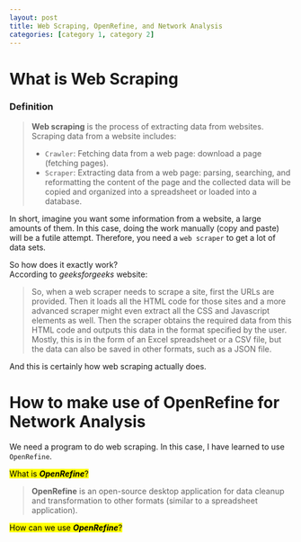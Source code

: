 ```yaml
---
layout: post
title: Web Scraping, OpenRefine, and Network Analysis
categories: [category 1, category 2]
---
```


# What is Web Scraping

### Definition

>**Web scraping** is the process of extracting data from websites. Scraping data from a website includes:
>- `Crawler`: Fetching data from a web page: download a page (fetching pages).
>- `Scraper`: Extracting data from a web page: parsing, searching, and reformatting the content of the page and the collected data will be copied and organized into a spreadsheet or loaded into a database.

In short, imagine you want some information from a website, a large amounts of them. In this case, doing the work manually (copy and paste) will be a futile attempt. Therefore, you need a `web scraper` to get a lot of data sets.

So how does it exactly work?  
According to *geeksforgeeks* website:
>So, when a web scraper needs to scrape a site, first the URLs are provided. Then it loads all the HTML code for those sites and a more advanced scraper might even extract all the CSS and Javascript elements as well. Then the scraper obtains the required data from this HTML code and outputs this data in the format specified by the user. Mostly, this is in the form of an Excel spreadsheet or a CSV file, but the data can also be saved in other formats, such as a JSON file.

And this is certainly how web scraping actually does.

# How to make use of OpenRefine for Network Analysis

We need a program to do web scraping. In this case, I have learned to use `OpenRefine`.

<mark>What is ***OpenRefine***?</mark>

>**OpenRefine** is an open-source desktop application for data cleanup and transformation to other formats (similar to a spreadsheet application). 

<mark>How can we use ***OpenRefine***?</mark>
